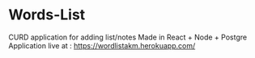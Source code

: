 # Words-List
CURD application for adding list/notes 
Made in React + Node + Postgre
Application live at : https://wordlistakm.herokuapp.com/
